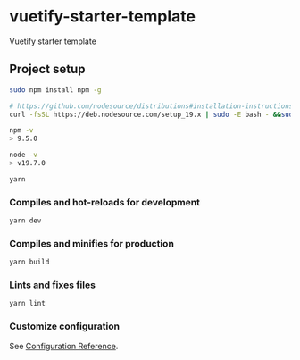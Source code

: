 # vuetify-starter-template

Vuetify starter template

## Project setup

```sh
sudo npm install npm -g

# https://github.com/nodesource/distributions#installation-instructions
curl -fsSL https://deb.nodesource.com/setup_19.x | sudo -E bash - &&sudo apt-get install -y nodejs

npm -v
> 9.5.0

node -v
> v19.7.0

yarn
```

### Compiles and hot-reloads for development

```sh
yarn dev
```

### Compiles and minifies for production

```sh
yarn build
```

### Lints and fixes files

```sh
yarn lint
```

### Customize configuration

See [Configuration Reference](https://vitejs.dev/config/).
